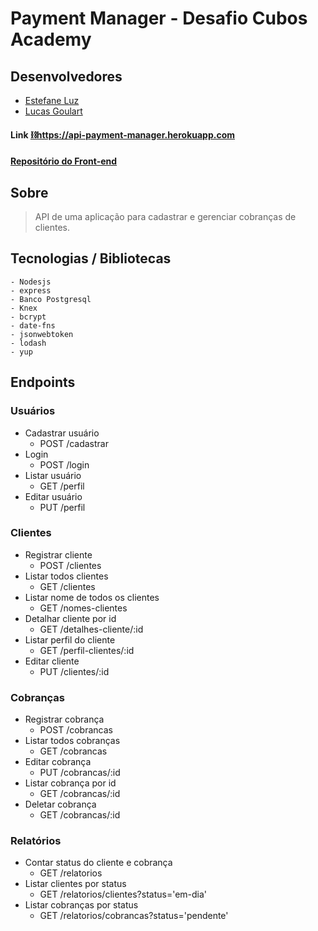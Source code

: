 # Payment Manager - Desafio Cubos Academy

## Desenvolvedores 
- [Estefane Luz](https://github.com/estefaneluz)
- [Lucas Goulart](https://github.com/glrtlucas)

#### Link  [⛓️https://api-payment-manager.herokuapp.com](https://api-payment-manager.herokuapp.com)
#### [Repositório do Front-end](https://github.com/estefaneluz/front-payment-manager)

## Sobre
> API de uma aplicação para cadastrar e gerenciar cobranças de clientes.

## Tecnologias / Bibliotecas

```
- Nodesjs
- express
- Banco Postgresql
- Knex 
- bcrypt
- date-fns
- jsonwebtoken
- lodash
- yup 
``` 

## Endpoints

### Usuários
- Cadastrar usuário
    - POST /cadastrar
- Login
    - POST /login
- Listar usuário
    - GET /perfil
- Editar usuário
    - PUT /perfil

### Clientes
- Registrar cliente
    - POST /clientes
- Listar todos clientes
    - GET /clientes
- Listar nome de todos os clientes
    - GET /nomes-clientes
- Detalhar cliente por id
    - GET /detalhes-cliente/:id
- Listar perfil do cliente
    - GET /perfil-clientes/:id
- Editar cliente
    - PUT /clientes/:id 

### Cobranças
- Registrar cobrança
    - POST /cobrancas
- Listar todos cobranças
    - GET /cobrancas
- Editar cobrança
    - PUT /cobrancas/:id
- Listar cobrança por id
    - GET /cobrancas/:id
- Deletar cobrança
    - GET /cobrancas/:id

### Relatórios
- Contar status do cliente e cobrança
    - GET /relatorios
- Listar clientes por status
    - GET /relatorios/clientes?status='em-dia'
- Listar cobranças por status
    - GET /relatorios/cobrancas?status='pendente'
